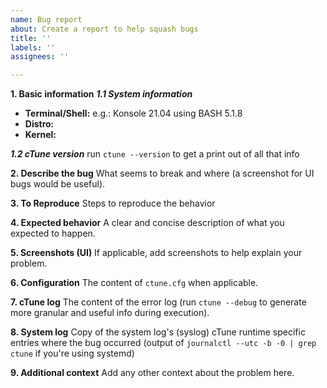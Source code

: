 ```yaml
---
name: Bug report
about: Create a report to help squash bugs
title: ''
labels: ''
assignees: ''

---
```


**1. Basic information**
***1.1 System information***
- **Terminal/Shell:** e.g.: Konsole 21.04 using BASH 5.1.8
- **Distro:**
- **Kernel:**

***1.2 cTune version***
run `ctune --version` to get a print out of all that info

**2. Describe the bug**
What seems to break and where (a screenshot for UI bugs would be useful).

**3. To Reproduce**
Steps to reproduce the behavior

**4. Expected behavior**
A clear and concise description of what you expected to happen.

**5. Screenshots (UI)**
If applicable, add screenshots to help explain your problem.

**6. Configuration**
The content of `ctune.cfg` when applicable.

**7. cTune log**
The content of the error log (run `ctune --debug` to generate more granular and useful info during execution).

**8. System log**
Copy of the system log's (syslog) cTune runtime specific entries where the bug occurred (output of `journalctl --utc -b -0 | grep ctune` if you're using systemd)

**9. Additional context**
Add any other context about the problem here.
